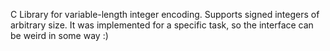 C Library for variable-length integer encoding. Supports signed integers of arbitrary size.
It was implemented for a specific task, so the interface can be weird in some way :)